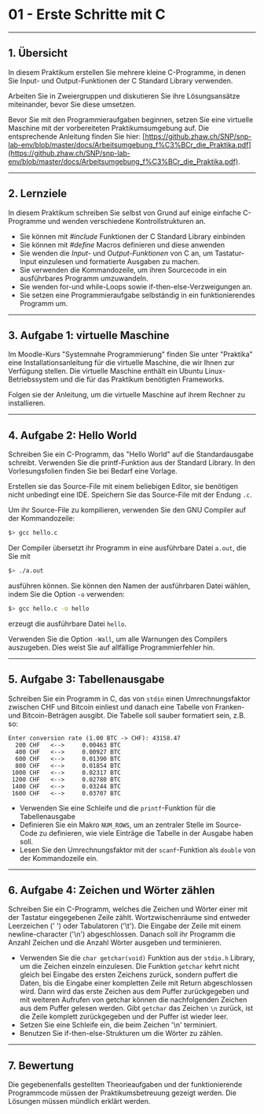 # 01 - Erste Schritte mit C

---

## 1. Übersicht

In diesem Praktikum erstellen Sie mehrere kleine C-Programme, in denen Sie Input- und Output-Funktionen der C Standard Library verwenden.

Arbeiten Sie in Zweiergruppen und diskutieren Sie ihre Lösungsansätze miteinander, bevor Sie diese umsetzen.

Bevor Sie mit den Programmieraufgaben beginnen, setzen Sie eine virtuelle Maschine mit der vorbereiteten Praktikumsumgebung auf. Die entsprechende Anleitung finden Sie hier: [https://github.zhaw.ch/SNP/snp-lab-env/blob/master/docs/Arbeitsumgebung_f%C3%BCr_die_Praktika.pdf](https://github.zhaw.ch/SNP/snp-lab-env/blob/master/docs/Arbeitsumgebung_f%C3%BCr_die_Praktika.pdf).

---

## 2. Lernziele

In diesem Praktikum schreiben Sie selbst von Grund auf einige einfache C-Programme und wenden verschiedene Kontrollstrukturen an.

-   Sie können mit _#include_ Funktionen der C Standard Library einbinden
-   Sie können mit _#define_ Macros definieren und diese anwenden
-   Sie wenden die _Input-_ und _Output-Funktionen_ von C an, um Tastatur-Input einzulesen und formatierte Ausgaben zu machen.
-   Sie verwenden die Kommandozeile, um ihren Sourcecode in ein ausführbares Programm umzuwandeln.
-   Sie wenden for-und while-Loops sowie if-then-else-Verzweigungen an.
-   Sie setzen eine Programmieraufgabe selbständig in ein funktionierendes Programm um.

---

## 3. Aufgabe 1: virtuelle Maschine

Im Moodle-Kurs "Systemnahe Programmierung" finden Sie unter "Praktika" eine Installationsanleitung für die virtuelle Maschine, die wir Ihnen zur Verfügung stellen. Die virtuelle Maschine enthält ein Ubuntu Linux-Betriebssystem und die für das Praktikum benötigten Frameworks.

Folgen sie der Anleitung, um die virtuelle Maschine auf ihrem Rechner zu installieren.

---

## 4. Aufgabe 2: Hello World

Schreiben Sie ein C-Programm, das "Hello World" auf die Standardausgabe schreibt. Verwenden Sie die printf-Funktion aus der Standard Library. In den Vorlesungsfolien finden Sie bei Bedarf eine Vorlage.

Erstellen sie das Source-File mit einem beliebigen Editor, sie benötigen nicht unbedingt eine IDE. Speichern Sie das Source-File mit der Endung `.c`.

Um ihr Source-File zu kompilieren, verwenden Sie den GNU Compiler auf der Kommandozeile:

```sh
$> gcc hello.c
```

Der Compiler übersetzt ihr Programm in eine ausführbare Datei `a.out`, die Sie mit

```sh
$> ./a.out
```

ausführen können. Sie können den Namen der ausführbaren Datei wählen, indem Sie die Option `-o` verwenden:

```sh
$> gcc hello.c -o hello
```

erzeugt die ausführbare Datei `hello`.

Verwenden Sie die Option `-Wall`, um alle Warnungen des Compilers auszugeben. Dies weist Sie auf allfällige Programmierfehler hin.

---

## 5. Aufgabe 3: Tabellenausgabe

Schreiben Sie ein Programm in C, das von `stdin` einen Umrechnungsfaktor zwischen CHF und Bitcoin einliest und danach eine Tabelle von Franken- und Bitcoin-Beträgen ausgibt. Die Tabelle soll sauber formatiert sein, z.B. so:

```
Enter conversion rate (1.00 BTC -> CHF): 43158.47
  200 CHF	<-->	 0.00463 BTC
  400 CHF	<-->	 0.00927 BTC
  600 CHF	<-->	 0.01390 BTC
  800 CHF	<-->	 0.01854 BTC
 1000 CHF	<-->	 0.02317 BTC
 1200 CHF	<-->	 0.02780 BTC
 1400 CHF	<-->	 0.03244 BTC
 1600 CHF	<-->	 0.03707 BTC
```

-   Verwenden Sie eine Schleife und die `printf`-Funktion für die Tabellenausgabe
-   Definieren Sie ein Makro `NUM_ROWS`, um an zentraler Stelle im Source-Code zu definieren, wie viele Einträge die Tabelle in der Ausgabe haben soll.
-   Lesen Sie den Umrechnungsfaktor mit der `scanf`-Funktion als `double` von der Kommandozeile ein.

---

## 6. Aufgabe 4: Zeichen und Wörter zählen

Schreiben Sie ein C-Programm, welches die Zeichen und Wörter einer mit der Tastatur eingegebenen Zeile zählt. Wortzwischenräume sind entweder Leerzeichen (' ') oder Tabulatoren ('\t'). Die Eingabe der Zeile mit einem newline-character ('\n') abgeschlossen. Danach soll ihr Programm die Anzahl Zeichen und die Anzahl Wörter ausgeben und terminieren.

-   Verwenden Sie die `char getchar(void)` Funktion aus der `stdio.h` Library, um die Zeichen einzeln einzulesen. Die Funktion `getchar` kehrt nicht gleich bei Eingabe des ersten Zeichens zurück, sondern puffert die Daten, bis die Eingabe einer kompletten Zeile mit Return abgeschlossen wird. Dann wird das erste Zeichen aus dem Puffer zurückgegeben und mit weiteren Aufrufen von getchar können die nachfolgenden Zeichen aus dem Puffer gelesen werden. Gibt `getchar` das Zeichen `\n` zurück, ist die Zeile komplett zurückgegeben und der Puffer ist wieder leer.
-   Setzen Sie eine Schleife ein, die beim Zeichen '\n' terminiert.
-   Benutzen Sie if-then-else-Strukturen um die Wörter zu zählen.

---

## 7. Bewertung

Die gegebenenfalls gestellten Theorieaufgaben und der funktionierende Programmcode müssen der Praktikumsbetreuung gezeigt werden. Die Lösungen müssen mündlich erklärt werden.
